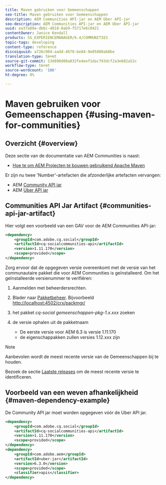 ```yaml
---
title: Maven gebruiken voor Gemeenschappen
seo-title: Maven gebruiken voor Gemeenschappen
description: AEM Communities API-jar en AEM Uber API-jar
seo-description: AEM Communities API-jar en AEM Uber API-jar
uuid: ea37a89a-db6c-4018-8ab9-f5717e6c0421
contentOwner: Janice Kendall
products: SG_EXPERIENCEMANAGER/6.4/COMMUNITIES
topic-tags: developing
content-type: reference
discoiquuid: a726c904-aadd-4678-be84-9e05808ab8be
translation-type: tm+mt
source-git-commit: 13d890d08a032fe4eef1dac793dcf2a3e682a52c
workflow-type: tm+mt
source-wordcount: '186'
ht-degree: 0%

---
```



# Maven gebruiken voor Gemeenschappen {#using-maven-for-communities}

## Overzicht {#overview}

Deze sectie van de documentatie van AEM Communities is naast:

* [Hoe te om AEM Projecten te bouwen gebruikend Apache Maven](../../help/sites-developing/ht-projects-maven.md)

Er zijn nu twee &#39;Number&#39;-artefacten die afzonderlijke artefacten vervangen:

* AEM [Community API jar](#communities-api-jar-artifact)
* AEM [Uber API jar](../../help/sites-developing/ht-projects-maven.md#what-is-the-uberjar)

## Communities API Jar Artifact {#communities-api-jar-artifact}

Hier volgt een voorbeeld van een GAV voor de AEM Communities API-jar:

```xml
<dependency>
    <groupId>com.adobe.cq.social</groupId>
    <artifactId>cq-socialcommunities-api</artifactId>
    <version>1.11.170</version>
    <scope>provided</scope>
</dependency>
```

Zorg ervoor dat de opgegeven versie overeenkomt met de versie van het communautaire pakket die voor AEM Communities is geïnstalleerd. Om het geïnstalleerde versienummer te verifiëren:

1. Aanmelden met beheerdersrechten.
2. Blader naar [Pakketbeheer](../../help/sites-administering/package-manager.md). Bijvoorbeeld [http://localhost:4502/crx/packmgr/](http://localhost:4502/crx/packmgr/)

3. het pakket *cq-social gemeenschappen-pkg-1.x.xxx* zoeken
4. de versie ophalen uit de pakketnaam
   * De eerste versie voor AEM 6.3 is versie 1.11.170
   * de eigenschappakken zullen versies 1.12.xxx zijn

>[!NOTE]
>
>Aanbevolen wordt de meest recente versie van de Gemeenschappen bij te houden.
>
>Bezoek de sectie [Laatste releases](deploy-communities.md#latest-releases) om de meest recente versie te identificeren.

## Voorbeeld van een weven afhankelijkheid {#maven-dependency-example}

De Community API jar moet worden opgegeven vóór de Uber API jar.

```xml
<dependency>
    <groupId>com.adobe.cq.social</groupId>
    <artifactId>cq-socialcommunities-api</artifactId>
    <version>1.11.170</version>
    <scope>provided</scope>
</dependency>
<dependency>
    <groupId>com.adobe.aem</groupId>
    <artifactId>uber-jar</artifactId>
    <version>6.3.0</version>
    <scope>provided</scope>
    <classifier>apis</classifier>
</dependency>
```
